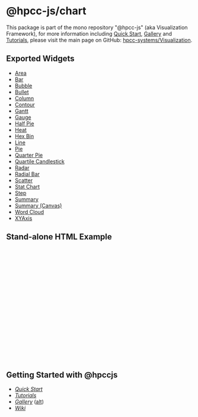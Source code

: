 # @hpcc-js/chart
This package is part of the mono repository "@hpcc-js" (aka Visualization Framework), for more information including [Quick Start](https://github.com/hpcc-systems/Visualization/wiki/Quick-Start), [Gallery](https://raw.githack.com/hpcc-systems/Visualization/trunk/demos/gallery/gallery.html) and [Tutorials](https://github.com/hpcc-systems/Visualization/wiki/Tutorials), please visit the main page on GitHub:  [hpcc-systems/Visualization](https://github.com/hpcc-systems/Visualization).

## Exported Widgets
* [Area](./src/Area)
* [Bar](./src/Bar)
* [Bubble](./src/Bubble)
* [Bullet](./src/Bullet)
* [Column](./src/Column)
* [Contour](./src/Contour)
* [Gantt](./src/Gantt)
* [Gauge](./src/Gauge)
* [Half Pie](./src/HalfPie)
* [Heat](./src/Heat)
* [Hex Bin](./src/HexBin)
* [Line](./src/Line)
* [Pie](./src/Pie)
* [Quarter Pie](./src/QuarterPie)
* [Quartile Candlestick](./src/QuartileCandlestick)
* [Radar](./src/Radar)
* [Radial Bar](./src/RadialBar)
* [Scatter](./src/Scatter)
* [Stat Chart](./src/StatChart)
* [Step](./src/Step)
* [Summary](./src/Summary)
* [Summary (Canvas)](./src/SummaryC)
* [Word Cloud](./src/WordCloud)
* [XYAxis](./src/XYAxis)

## Stand-alone HTML Example

<ClientOnly>
  <hpcc-preview content_selector="pre > code" style="width:100%;height:600px">
    <head>
        <title>Simple Bar Chart</title>
        <script src="https://cdn.jsdelivr.net/npm/@hpcc-js/common"></script>
        <script src="https://cdn.jsdelivr.net/npm/@hpcc-js/api"></script>
        <script src="https://cdn.jsdelivr.net/npm/@hpcc-js/chart"></script>
    </head>
    <body>
        <div id="placeholder" style="height:300px;"></div>
        <script>
            var chart = new window["@hpcc-js/chart"].Bar()
                .target("placeholder")
                .columns(["Subject", "Year 1", "Year 2", "Year 3"])
                .data([
                    ["Geography", 75, 68, 65],
                    ["English", 45, 55, -52],
                    ["Math", 98, 92, 90],
                    ["Science", 66, 60, 72]
                ])
                .render();
        </script>
    </body>
  </hpcc-preview>
</ClientOnly>

## Getting Started with @hpccjs
* _[Quick Start](https://github.com/hpcc-systems/Visualization/wiki/Quick-Start)_
* _[Tutorials](https://github.com/hpcc-systems/Visualization/wiki/Tutorials)_
* _[Gallery](https://raw.githack.com/hpcc-systems/Visualization/trunk/demos/gallery/gallery.html)_ ([alt](https://rawgit.com/hpcc-systems/Visualization/trunk/demos/gallery/gallery.html))
* _[Wiki](https://github.com/hpcc-systems/Visualization/wiki)_

<ClientOnly>
  <hpcc-vitepress style="width:100%;height:600px">
  <div id="placeholder" style="width:100%;height:400px">
  </div>
  <script type="module">
      import { Contour } from "@hpcc-js/chart";

      new Contour()
          .target("placeholder")
          .columns(["A", "B"])
          .data([
              [10, 10],
              [20, 20],
              [20, 30],
              [30, 20],
              [40, 30],
              [30, 40],
              [10, 20],
              [20, 10]
          ])
          .contourBandwidth(80)
          .contourStrokeWidth(0)
          .yAxisType("linear")
          .xAxisType("ordinal")
          .xAxisTitle("A")
          .render()
          ;
  </script>
  </hpcc-vitepress>
</ClientOnly>
